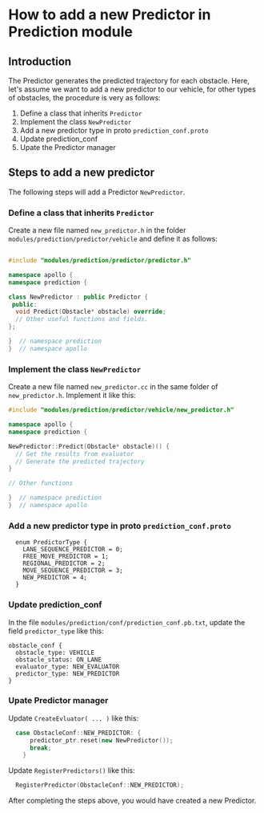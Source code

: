 # How to add a new Predictor in Prediction module

## Introduction
The Predictor generates the predicted trajectory for each obstacle. Here, let's assume we want to add a new predictor to our vehicle, for other types of obstacles, the procedure is very as follows:
1. Define a class that inherits `Predictor`
2. Implement the class `NewPredictor`
3. Add a new predictor type in proto `prediction_conf.proto`
4. Update prediction_conf
5. Upate the Predictor manager

## Steps to add a new predictor
The following steps will add a Predictor `NewPredictor`.

### Define a class that inherits `Predictor`
Create a new file named `new_predictor.h` in the folder  `modules/prediction/predictor/vehicle` and define it as follows:
```cpp

#include "modules/prediction/predictor/predictor.h"

namespace apollo {
namespace prediction {

class NewPredictor : public Predictor {
 public:
  void Predict(Obstacle* obstacle) override;
  // Other useful functions and fields.
};

}  // namespace prediction
}  // namespace apollo
```

### Implement the class `NewPredictor`
Create a new file named `new_predictor.cc` in the same folder of `new_predictor.h`. Implement it like this:
```cpp
#include "modules/prediction/predictor/vehicle/new_predictor.h"

namespace apollo {
namespace prediction {

NewPredictor::Predict(Obstacle* obstacle)() {
  // Get the results from evaluator
  // Generate the predicted trajectory
}

// Other functions

}  // namespace prediction
}  // namespace apollo

```

### Add a new predictor type in proto `prediction_conf.proto`
```
  enum PredictorType {
    LANE_SEQUENCE_PREDICTOR = 0;
    FREE_MOVE_PREDICTOR = 1;
    REGIONAL_PREDICTOR = 2;
    MOVE_SEQUENCE_PREDICTOR = 3;
    NEW_PREDICTOR = 4;
  }
```

### Update prediction_conf
In the file `modules/prediction/conf/prediction_conf.pb.txt`, update the field `predictor_type` like this:
```
obstacle_conf {
  obstacle_type: VEHICLE
  obstacle_status: ON_LANE
  evaluator_type: NEW_EVALUATOR
  predictor_type: NEW_PREDICTOR
}
```

### Upate Predictor manager
Update `CreateEvluator( ... )` like this:
```cpp
  case ObstacleConf::NEW_PREDICTOR: {
      predictor_ptr.reset(new NewPredictor());
      break;
    }
```
Update `RegisterPredictors()` like this:
```cpp
  RegisterPredictor(ObstacleConf::NEW_PREDICTOR);
```

After completing the steps above, you would have created a new Predictor.
